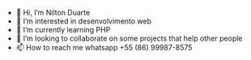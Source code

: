 - 👋 Hi, I’m Nilton Duarte
- 👀 I’m interested in desenvolvimento web
- 🌱 I’m currently learning PHP
- 💞️ I’m looking to collaborate on some projects that help other people
- 📫 How to reach me whatsapp +55 (86) 99987-8575

<!---
Nilton-hub/Nilton-hub is a ✨ special ✨ repository because its `README.md` (this file) appears on your GitHub profile.
You can click the Preview link to take a look at your changes.
--->
